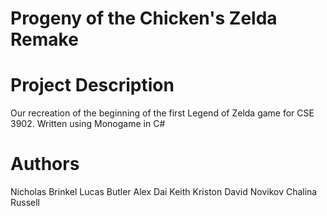 ﻿# Progeny of the Chicken's Zelda Remake
# Project Description
Our recreation of the beginning of the first Legend of Zelda game for CSE 3902. Written using Monogame in C#

# Authors
Nicholas Brinkel
Lucas Butler
Alex Dai
Keith Kriston
David Novikov
Chalina Russell